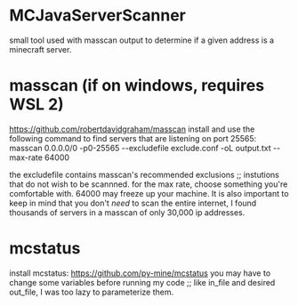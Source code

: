 # MCJavaServerScanner
small tool used with masscan output to determine if a given address is a minecraft server. 

# masscan (if on windows, requires WSL 2)
https://github.com/robertdavidgraham/masscan
install and use the following command to find servers that are listening on port 25565: 
masscan 0.0.0.0/0 -p0-25565 --excludefile exclude.conf -oL output.txt --max-rate 64000

the excludefile contains masscan's recommended exclusions ;; instutions that do not wish to be scannned. 
for the max rate, choose something you're comfortable with. 64000 may freeze up your machine. 
It is also important to keep in mind that you don't *need* to scan the entire internet, I found thousands of servers in a masscan of only 30,000 ip addresses.

# mcstatus
install mcstatus: https://github.com/py-mine/mcstatus
you may have to change some variables before running my code ;; like in_file and desired out_file, I was too lazy to parameterize them.
